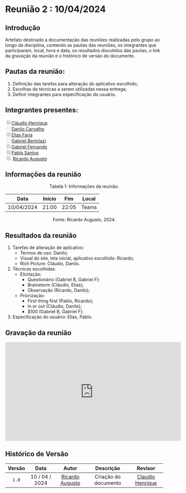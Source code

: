 # Reunião 2 : 10/04/2024

## Introdução

Artefato destinado a documentação das reuniões realizadas pelo grupo ao longo da disciplina, contendo as pautas das reuniões, os integrantes que participaram, local, hora e data, os resultados discutidos das pautas, o link da gravação da reunião e o histórico de versão do documento. 

## Pautas da reunião:

1. Definição das tarefas para alteração do aplicativo escolhido;
2. Escolhas da técnicas a serem utilizadas nessa entrega;
3. Definir integrantes para especificação do usuário.

## Integrantes presentes:

<label><input type="checkbox" checked disabled>[Cláudio Henrique][ClaudioGH]</label><br>
<label><input type="checkbox" disabled>[Danilo Carvalho][DaniloGH]</label><br>
<label><input type="checkbox" checked disabled>[Elias Faria][EliasGH]</label><br>
<label><input type="checkbox" disabled>[Gabriel Bertolazi][GabrielBGH]</label><br>
<label><input type="checkbox" checked disabled>[Gabriel Fernando][GabrielFGH]</label><br>
<label><input type="checkbox" checked disabled>[Pablo Santos][PabloGH]</label><br>
<label><input type="checkbox" checked disabled> [Ricardo Augusto][RicardoGH]</label><br>

## Informações da reunião

<div style="text-align: center">
<p> Tabela 1: Informações da reunião. </p>
</div>

| Data | Início | Fim | Local
|:-:|:-:|:-:|:-:|
| 10/04/2024 | 21:00 | 22:05 | Teams
<div style="text-align: center">
<p> Fonte: Ricardo Augusto, 2024. </p>
</div>

## Resultados da reunião

1. Tarefas de alteração de aplicativo:
    - Termos de uso: Danilo;
    - Visual do site, tela inicial, aplicativo escolhido: Ricardo;
    - Rich Picture: Cláudio, Danilo.
2. Técnicas escolhidas:
    - Elicitação:
        - Questionário (Gabriel B, Gabriel F);
        - Brainstorm (Cláudio, Elias);
        - Observação (Ricardo, Danilo);
    - Priorização:
        - First thing first (Pablo, Ricardo);
        - In or out (Cláudio, Danilo);
        - $100 (Gabriel B, Gabriel F);
3. Especificação do usuário: Elias, Pablo.

## Gravação da reunião         

<iframe width="560" height="315" src="https://www.youtube.com/embed/TfYoQKv9ko4?si=AY7PYxgfc6x9Lfem" title="YouTube video player" frameborder="0" allow="accelerometer; autoplay; clipboard-write; encrypted-media; gyroscope; picture-in-picture; web-share" referrerpolicy="strict-origin-when-cross-origin" allowfullscreen></iframe>

## Histórico de Versão

| Versão | Data | Autor | Descrição | Revisor
|:-:|:-:|:-:|:-:|:-:|
|`1.0`| 10 / 04 / 2024 | [Ricardo Augusto][RicardoGH] | Criação do documento | [Claudio Henrique](https://github.com/claudiohsc)



[ClaudioGH]: https://github.com/claudiohsc
[DaniloGH]: https://github.com/Danilo-Carvalho-Antunes
[EliasGH]: https://github.com/EliasOliver21
[GabrielBGH]: https://github.com/Bertolazi
[GabrielFGH]: https://github.com/MMcLovin
[PabloGH]: https://github.com/pabloheika
[RicardoGH]: https://www.github.com/avmricardo
